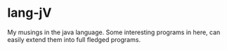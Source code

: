 # lang-jV
My musings in the java language. Some interesting programs in here, can easily extend them into full fledged programs.
